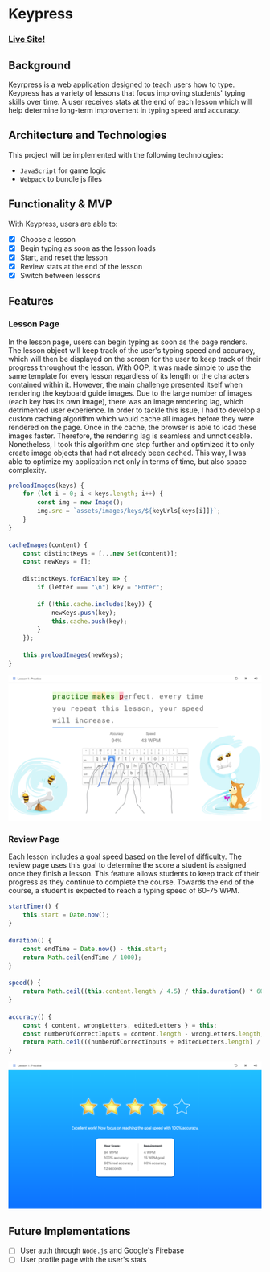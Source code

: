 # Keypress 

### [Live Site!](https://carlosarias1992.github.io/keypress/)

## Background

Keyrpress is a web application designed to teach users how to type. Keypress has a variety of lessons
that focus improving students' typing skills over time. A user receives stats at the end of each lesson which will help
determine long-term improvement in typing speed and accuracy. 

## Architecture and Technologies

This project will be implemented with the following technologies:

* `JavaScript` for game logic
* `Webpack` to bundle js files

## Functionality & MVP

With Keypress, users are able to: 

- [x] Choose a lesson
- [x] Begin typing as soon as the lesson loads
- [x] Start, and reset the lesson
- [x] Review stats at the end of the lesson
- [x] Switch between lessons

## Features

### Lesson Page

In the lesson page, users can begin typing as soon as the page renders. The lesson object will keep track of the user's typing speed and accuracy, which will then be displayed on the screen for the user to keep track of their progress throughout the lesson. With OOP, it was made simple to use the same template for every lesson regardless of its length or the characters contained within it. However, the main challenge presented itself when rendering the keyboard guide images. Due to the large number of images (each key has its own image), there was an image rendering lag, which detrimented user experience. In order to tackle this issue, I had to develop a custom caching algorithm which would cache all images before they were rendered on the page. Once in the cache, the browser is able to load these images faster. Therefore, the rendering lag is seamless and unnoticeable. Nonetheless, I took this algorithm one step further and optimized it to only create image objects that had not already been cached. This way, I was able to optimize my application not only in terms of time, but also space complexity. 

``` JavaScript
preloadImages(keys) {
    for (let i = 0; i < keys.length; i++) {
        const img = new Image();
        img.src = `assets/images/keys/${keyUrls[keys[i]]}`;
    }
}

cacheImages(content) {
    const distinctKeys = [...new Set(content)];
    const newKeys = [];

    distinctKeys.forEach(key => {
        if (letter === "\n") key = "Enter";
        
        if (!this.cache.includes(key)) {
            newKeys.push(key);
            this.cache.push(key);
        }
    });

    this.preloadImages(newKeys);
}
```

![Lesson Page](https://github.com/carlosarias1992/code-racer/raw/master/assets/images/lesson_page.png "Lesson Page")

### Review Page

Each lesson includes a goal speed based on the level of difficulty. The review page uses this goal to determine the score a student is assigned once they finish a lesson. This feature allows students to keep track of their progress as they continue to complete the course. Towards the end of the course, a student is expected to reach a typing speed of 60-75 WPM. 

``` JavaScript 
startTimer() {
    this.start = Date.now();
}

duration() {
    const endTime = Date.now() - this.start;
    return Math.ceil(endTime / 1000);
}

speed() {
    return Math.ceil((this.content.length / 4.5) / this.duration() * 60);
}
    
accuracy() {
    const { content, wrongLetters, editedLetters } = this;
    const numberOfCorrectInputs = content.length - wrongLetters.length;
    return Math.ceil(((numberOfCorrectInputs + editedLetters.length) / content.length) * 100);
}
```

![Review Page](https://github.com/carlosarias1992/code-racer/raw/master/assets/images/review.png "Review Page")

## Future Implementations

- [ ] User auth through `Node.js` and Google's Firebase
- [ ] User profile page with the user's stats
